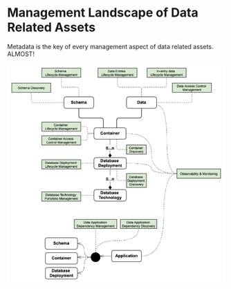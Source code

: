 # Management Landscape of Data Related Assets

Metadata is the key of every management aspect of data related assets. ALMOST!

![](pics/management-landscape-of-data-related-assets.png)

